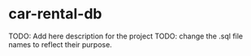 # car-rental-db
 
TODO: Add here description for the project
TODO: change the .sql file names to reflect their purpose.